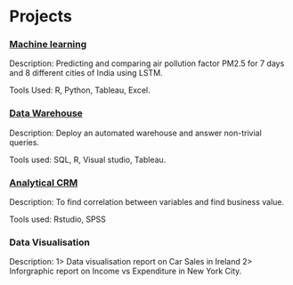 # Projects

### [Machine learning](https://github.com/swapnil-sarda/projects/tree/Machine-learning)

Description: Predicting and comparing air pollution factor PM2.5 for 7 days and 8 different cities of India using LSTM.

Tools Used: R, Python, Tableau, Excel.

### [Data Warehouse](https://github.com/swapnil-sarda/projects/tree/Data-warehouse)

Description: Deploy an automated warehouse and answer non-trivial queries.

Tools used: SQL, R, Visual studio, Tableau.

### [Analytical CRM](https://github.com/swapnil-sarda/projects/tree/Analytical-CRM)

Description: To find correlation between variables and find business value.

Tools used: Rstudio, SPSS

### Data Visualisation

Description: 
1> Data visualisation report on Car Sales in Ireland
2> Inforgraphic report on Income vs Expenditure in New York City.
